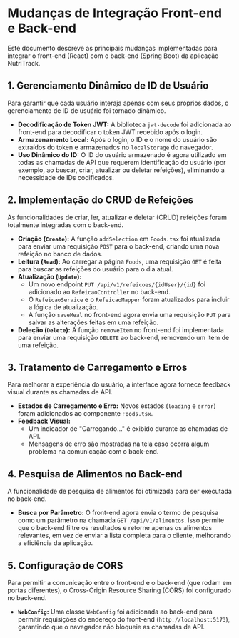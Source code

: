 # Mudanças de Integração Front-end e Back-end

Este documento descreve as principais mudanças implementadas para integrar o front-end (React) com o back-end (Spring Boot) da aplicação NutriTrack.

## 1. Gerenciamento Dinâmico de ID de Usuário

Para garantir que cada usuário interaja apenas com seus próprios dados, o gerenciamento de ID de usuário foi tornado dinâmico.

- **Decodificação de Token JWT:** A biblioteca `jwt-decode` foi adicionada ao front-end para decodificar o token JWT recebido após o login.
- **Armazenamento Local:** Após o login, o ID e o nome do usuário são extraídos do token e armazenados no `localStorage` do navegador.
- **Uso Dinâmico do ID:** O ID do usuário armazenado é agora utilizado em todas as chamadas de API que requerem identificação do usuário (por exemplo, ao buscar, criar, atualizar ou deletar refeições), eliminando a necessidade de IDs codificados.

## 2. Implementação do CRUD de Refeições

As funcionalidades de criar, ler, atualizar e deletar (CRUD) refeições foram totalmente integradas com o back-end.

- **Criação (`Create`):** A função `addSelection` em `Foods.tsx` foi atualizada para enviar uma requisição `POST` para o back-end, criando uma nova refeição no banco de dados.
- **Leitura (`Read`):** Ao carregar a página `Foods`, uma requisição `GET` é feita para buscar as refeições do usuário para o dia atual.
- **Atualização (`Update`):**
  - Um novo endpoint `PUT /api/v1/refeicoes/{idUser}/{id}` foi adicionado ao `RefeicaoController` no back-end.
  - O `RefeicaoService` e o `RefeicaoMapper` foram atualizados para incluir a lógica de atualização.
  - A função `saveMeal` no front-end agora envia uma requisição `PUT` para salvar as alterações feitas em uma refeição.
- **Deleção (`Delete`):** A função `removeItem` no front-end foi implementada para enviar uma requisição `DELETE` ao back-end, removendo um item de uma refeição.

## 3. Tratamento de Carregamento e Erros

Para melhorar a experiência do usuário, a interface agora fornece feedback visual durante as chamadas de API.

- **Estados de Carregamento e Erro:** Novos estados (`loading` e `error`) foram adicionados ao componente `Foods.tsx`.
- **Feedback Visual:**
  - Um indicador de "Carregando..." é exibido durante as chamadas de API.
  - Mensagens de erro são mostradas na tela caso ocorra algum problema na comunicação com o back-end.

## 4. Pesquisa de Alimentos no Back-end

A funcionalidade de pesquisa de alimentos foi otimizada para ser executada no back-end.

- **Busca por Parâmetro:** O front-end agora envia o termo de pesquisa como um parâmetro na chamada `GET /api/v1/alimentos`. Isso permite que o back-end filtre os resultados e retorne apenas os alimentos relevantes, em vez de enviar a lista completa para o cliente, melhorando a eficiência da aplicação.

## 5. Configuração de CORS

Para permitir a comunicação entre o front-end e o back-end (que rodam em portas diferentes), o Cross-Origin Resource Sharing (CORS) foi configurado no back-end.

- **`WebConfig`:** Uma classe `WebConfig` foi adicionada ao back-end para permitir requisições do endereço do front-end (`http://localhost:5173`), garantindo que o navegador não bloqueie as chamadas de API.
